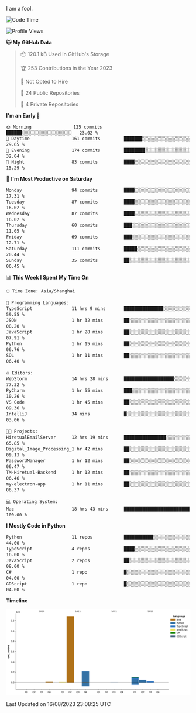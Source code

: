 I am a fool.

<!--START_SECTION:waka-->
![Code Time](http://img.shields.io/badge/Code%20Time-620%20hrs%2019%20mins-blue)

![Profile Views](http://img.shields.io/badge/Profile%20Views-1-blue)

**🐱 My GitHub Data** 

> 📦 120.1 kB Used in GitHub's Storage 
 > 
> 🏆 253 Contributions in the Year 2023
 > 
> 🚫 Not Opted to Hire
 > 
> 📜 24 Public Repositories 
 > 
> 🔑 4 Private Repositories 
 > 
**I'm an Early 🐤** 

```text
🌞 Morning                125 commits         ██████░░░░░░░░░░░░░░░░░░░   23.02 % 
🌆 Daytime                161 commits         ███████░░░░░░░░░░░░░░░░░░   29.65 % 
🌃 Evening                174 commits         ████████░░░░░░░░░░░░░░░░░   32.04 % 
🌙 Night                  83 commits          ████░░░░░░░░░░░░░░░░░░░░░   15.29 % 
```
📅 **I'm Most Productive on Saturday** 

```text
Monday                   94 commits          ████░░░░░░░░░░░░░░░░░░░░░   17.31 % 
Tuesday                  87 commits          ████░░░░░░░░░░░░░░░░░░░░░   16.02 % 
Wednesday                87 commits          ████░░░░░░░░░░░░░░░░░░░░░   16.02 % 
Thursday                 60 commits          ███░░░░░░░░░░░░░░░░░░░░░░   11.05 % 
Friday                   69 commits          ███░░░░░░░░░░░░░░░░░░░░░░   12.71 % 
Saturday                 111 commits         █████░░░░░░░░░░░░░░░░░░░░   20.44 % 
Sunday                   35 commits          ██░░░░░░░░░░░░░░░░░░░░░░░   06.45 % 
```


📊 **This Week I Spent My Time On** 

```text
🕑︎ Time Zone: Asia/Shanghai

💬 Programming Languages: 
TypeScript               11 hrs 9 mins       ███████████████░░░░░░░░░░   59.55 % 
JSON                     1 hr 32 mins        ██░░░░░░░░░░░░░░░░░░░░░░░   08.20 % 
JavaScript               1 hr 28 mins        ██░░░░░░░░░░░░░░░░░░░░░░░   07.91 % 
Python                   1 hr 15 mins        ██░░░░░░░░░░░░░░░░░░░░░░░   06.76 % 
SQL                      1 hr 11 mins        ██░░░░░░░░░░░░░░░░░░░░░░░   06.40 % 

🔥 Editors: 
WebStorm                 14 hrs 28 mins      ███████████████████░░░░░░   77.32 % 
PyCharm                  1 hr 55 mins        ███░░░░░░░░░░░░░░░░░░░░░░   10.26 % 
VS Code                  1 hr 45 mins        ██░░░░░░░░░░░░░░░░░░░░░░░   09.36 % 
IntelliJ                 34 mins             █░░░░░░░░░░░░░░░░░░░░░░░░   03.06 % 

🐱‍💻 Projects: 
HiretualEmailServer      12 hrs 19 mins      ████████████████░░░░░░░░░   65.85 % 
Digital_Image_Processing_1 hr 42 mins        ██░░░░░░░░░░░░░░░░░░░░░░░   09.13 % 
PasswordManager          1 hr 12 mins        ██░░░░░░░░░░░░░░░░░░░░░░░   06.47 % 
TM-Hiretual-Backend      1 hr 12 mins        ██░░░░░░░░░░░░░░░░░░░░░░░   06.46 % 
my-electron-app          1 hr 11 mins        ██░░░░░░░░░░░░░░░░░░░░░░░   06.37 % 

💻 Operating System: 
Mac                      18 hrs 43 mins      █████████████████████████   100.00 % 
```

**I Mostly Code in Python** 

```text
Python                   11 repos            ███████████░░░░░░░░░░░░░░   44.00 % 
TypeScript               4 repos             ████░░░░░░░░░░░░░░░░░░░░░   16.00 % 
JavaScript               2 repos             ██░░░░░░░░░░░░░░░░░░░░░░░   08.00 % 
C#                       1 repo              █░░░░░░░░░░░░░░░░░░░░░░░░   04.00 % 
GDScript                 1 repo              █░░░░░░░░░░░░░░░░░░░░░░░░   04.00 % 
```



**Timeline**

![Lines of Code chart](https://raw.githubusercontent.com/VeejaLiu/VeejaLiu/master/assets/bar_graph.png)


 Last Updated on 16/08/2023 23:08:25 UTC
<!--END_SECTION:waka-->
